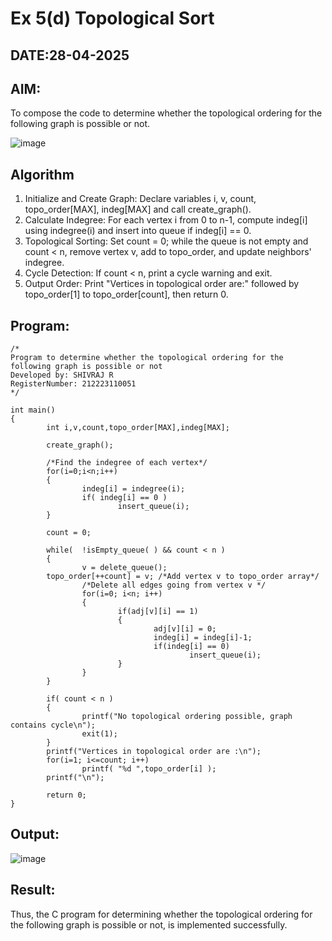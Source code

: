 # Ex 5(d) Topological Sort
## DATE:28-04-2025
## AIM:
To compose the code to determine whether the topological ordering for the following graph is possible or not.

![image](https://github.com/user-attachments/assets/c74a7111-9b59-475c-aad4-9baf23d50ec0)


## Algorithm
1. Initialize and Create Graph: Declare variables i, v, count, topo_order[MAX], indeg[MAX] and call create_graph().
2. Calculate Indegree: For each vertex i from 0 to n-1, compute indeg[i] using indegree(i) and insert into queue if indeg[i] == 0.
3. Topological Sorting: Set count = 0; while the queue is not empty and count < n, remove vertex v, add to topo_order, and update neighbors' indegree.
4. Cycle Detection: If count < n, print a cycle warning and exit. 
5. Output Order: Print "Vertices in topological order are:" followed by topo_order[1] to topo_order[count], then return 0.


## Program:
```
/*
Program to determine whether the topological ordering for the following graph is possible or not
Developed by: SHIVRAJ R 
RegisterNumber: 212223110051
*/

int main()
{
        int i,v,count,topo_order[MAX],indeg[MAX];

        create_graph();

        /*Find the indegree of each vertex*/
        for(i=0;i<n;i++)
        {
                indeg[i] = indegree(i);
                if( indeg[i] == 0 )
                        insert_queue(i);
        }

        count = 0;

        while(  !isEmpty_queue( ) && count < n )
        {
                v = delete_queue();
        topo_order[++count] = v; /*Add vertex v to topo_order array*/
                /*Delete all edges going from vertex v */
                for(i=0; i<n; i++)
                {
                        if(adj[v][i] == 1)
                        {
                                adj[v][i] = 0;
                                indeg[i] = indeg[i]-1;
                                if(indeg[i] == 0)
                                        insert_queue(i);
                        }
                }
        }

        if( count < n )
        {
                printf("No topological ordering possible, graph contains cycle\n");
                exit(1);
        }
        printf("Vertices in topological order are :\n");
        for(i=1; i<=count; i++)
                printf( "%d ",topo_order[i] );
        printf("\n");

        return 0;
}

```

## Output:


![image](https://github.com/user-attachments/assets/42eee6e6-1911-4dba-b57d-a0f86b740df8)

## Result:
Thus, the C program for determining whether the topological ordering for the following graph is possible or not, is implemented successfully.

